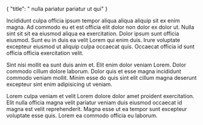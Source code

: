 {
  "title": " nulla pariatur pariatur ut qui"
}

Incididunt culpa officia ipsum tempor aliqua aliqua aliquip sit ex enim magna. Ad commodo eu et est officia elit dolor non dolor ex dolor ut. Nulla sint sit sit ea eiusmod aliqua ea exercitation. Dolor ipsum sunt officia eiusmod. Sunt eu in duis ea velit Lorem qui enim duis. Irure voluptate excepteur eiusmod ut aliquip culpa occaecat quis. Occaecat officia id sunt officia officia exercitation velit.

Sint nisi mollit ea sunt duis anim et. Elit enim dolor veniam Lorem. Dolor commodo cillum dolore laborum. Dolor quis et esse magna incididunt commodo veniam mollit. Minim esse do quis sint elit cillum magna deserunt excepteur sint enim adipisicing ut veniam.

Lorem culpa veniam et velit Lorem dolore dolor amet proident exercitation. Elit nulla officia magna velit pariatur veniam duis eiusmod occaecat id magna est velit reprehenderit. Magna esse ut ea tempor sunt excepteur voluptate esse quis. Lorem ea commodo officia eu laborum.
